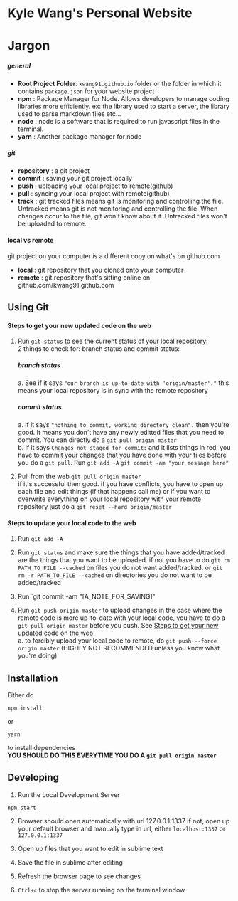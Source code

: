 Kyle Wang's Personal Website
============================

# Jargon
##### general
* **Root Project Folder**: `kwang91.github.io` folder or the folder in which it contains `package.json` for your website project 
* **npm** : Package Manager for Node. Allows developers to manage coding libraries more efficiently. ex: the library used to start a server, the library used to parse markdown files etc...
* **node** : node is a software that is required to run javascript files in the terminal.
* **yarn** : Another package manager for node    
   
##### git  
   
* **repository** : a git project
* **commit** : saving your git project locally
* **push** : uploading your local project to remote(github)
* **pull** : syncing your local project with remote(github)
* **track** : git tracked files  means git is monitoring and controlling the file. Untracked means git is not monitoring and controlling the file. When changes occur to the file, git won't know about it. Untracked files won't be uploaded to remote.

#### local vs remote
git project on your computer is a different copy on what's on github.com
* **local** : git repository that you cloned onto your computer 
* **remote** :  git repository that's sitting online on github.com/kwang91.github.com

## Using Git

#### Steps to get your new updated code on the web
1. Run `git status` to see the current status of your local repository:  
  2 things to check for:  branch status and commit status:   
    ##### branch status  
    a. See if it says `"our branch is up-to-date with 'origin/master'."` this means your local repository is in sync with the remote repository     
    ##### commit status  
    a. if it says `"nothing to commit, working directory clean".` then you're good. It means you don't have any newly editted files that you need to commit. You can directly do a `git pull origin master`    
    b. if it says `Changes not staged for commit:` and it lists things in red, you have to commit your changes that you have done with your files before you do a `git pull`.  Run `git add -A` `git commit -am "your message here"`

2. Pull from the web `git pull origin master`  
  if it's successful then good.
  if you have conflicts, you have to open up each file and edit things (if that happens call me)
  or if you want to overwrite everything on your local repository with your remote repository just do a `git reset --hard origin/master`

#### Steps to update your local code to the web

1. Run `git add -A` 
2. Run `git status` and make sure the things that you have added/tracked are the things that you want to be uploaded. 
   if not you have to do `git rm PATH_TO_FILE --cached` on files you do not want added/tracked. or `git rm -r PATH_TO_FILE --cached` on directories you do not want to be added/tracked

3. Run `git commit -am "[A_NOTE_FOR_SAVING]"

4. Run `git push origin master` to upload changes
  in the case where the remote code is more up-to-date with your local code, you have to do a `git pull origin master` before you push. See [Steps to get your new updated code on the web](#steps-to-get-your-new-updated-code-on-the-web)  
  a. to forcibly upload your local code to remote, do `git push --force origin master` (HIGHLY NOT RECOMMENDED unless you know what you're doing)


## Installation
Either do 
```
npm install
```
or
```
yarn
```
to install dependencies  
**YOU SHOULD DO THIS EVERYTIME YOU DO A `git pull origin master`**

## Developing

1. Run the Local Development Server 
```
npm start
```

2. Browser should open automatically with url 127.0.0.1:1337 if not, open up your default browser and manually type in url, either `localhost:1337` or `127.0.0.1:1337`

3. Open up files that you want to edit in sublime text  

4. Save the file in sublime after editing

5. Refresh the browser page to see changes

6. `Ctrl+c` to stop the server running on the terminal window



